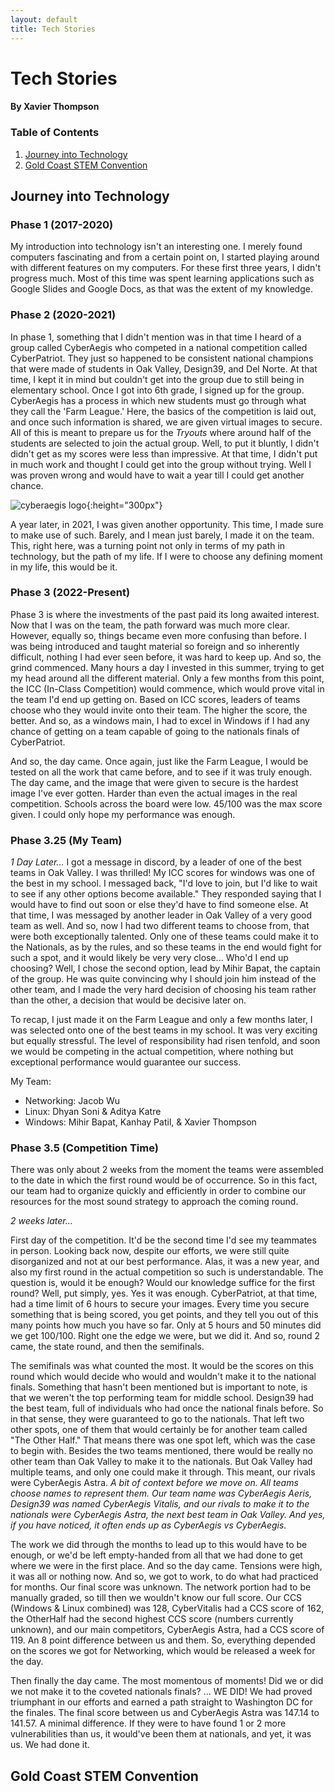 ```yaml
---
layout: default
title: Tech Stories
---
```


# Tech Stories

#### **By Xavier Thompson**

### Table of Contents
1. [Journey into Technology](#journey-into-technology)
2. [Gold Coast STEM Convention](#gold-coast-stem-convention)

## Journey into Technology

### Phase 1 (2017-2020)
My introduction into technology isn't an interesting one. I merely found computers fascinating and from a certain point on, I started playing around with different features on my computers. For these first three years, I didn't progress much. Most of this time was spent learning applications such as Google Slides and Google Docs, as that was the extent of my knowledge.

### Phase 2 (2020-2021)
In phase 1, something that I didn't mention was in that time I heard of a group called CyberAegis who competed in a national competition called CyberPatriot. They just so happened to be consistent national champions that were made of students in Oak Valley, Design39, and Del Norte. At that time, I kept it in mind but couldn't get into the group due to still being in elementary school. Once I got into 6th grade, I signed up for the group. CyberAegis has a process in which new students must go through what they call the 'Farm League.' Here, the basics of the competition is laid out, and once such information is shared, we are given virtual images to secure. All of this is meant to prepare us for the *Tryouts* where around half of the students are selected to join the actual group. Well, to put it bluntly, I didn't didn't get as my scores were less than impressive. At that time, I didn't put in much work and thought I could get into the group without trying. Well I was proven wrong and would have to wait a year till I could get another chance.

![cyberaegis logo]({{site.baseurl}}/images/cyberaegis_logo.jpg){:height="300px"}

A year later, in 2021, I was given another opportunity. This time, I made sure to make use of such. Barely, and I mean just barely, I made it on the team. This, right here, was a turning point not only in terms of my path in technology, but the path of my life. If I were to choose any defining moment in my life, this would be it.

### Phase 3 (2022-Present)
Phase 3 is where the investments of the past paid its long awaited interest. Now that I was on the team, the path forward was much more clear. However, equally so, things became even more confusing than before. I was being introduced and taught material so foreign and so inherently difficult, nothing I had ever seen before, it was hard to keep up. And so, the grind commenced. Many hours a day I invested in this summer, trying to get my head around all the different material. Only a few months from this point, the ICC (In-Class Competition) would commence, which would prove vital in the team I'd end up getting on. Based on ICC scores, leaders of teams choose who they would invite onto their team. The higher the score, the better. And so, as a windows main, I had to excel in Windows if I had any chance of getting on a team capable of going to the nationals finals of CyberPatriot.

And so, the day came. Once again, just like the Farm League, I would be tested on all the work that came before, and to see if it was truly enough. The day came, and the image that were given to secure is the hardest image I've ever gotten. Harder than even the actual images in the real competition. Schools across the board were low. 45/100 was the max score given. I could only hope my performance was enough.

### Phase 3.25 (My Team)

*1 Day Later...*
I got a message in discord, by a leader of one of the best teams in Oak Valley. I was thrilled! My ICC scores for windows was one of the best in my school. I messaged back, "I'd love to join, but I'd like to wait to see if any other options become available." They responded saying that I would have to find out soon or else they'd have to find someone else. At that time, I was messaged by another leader in Oak Valley of a very good team as well. And so, now I had two different teams to choose from, that were both exceptionally talented. Only one of these teams could make it to the Nationals, as by the rules, and so these teams in the end would fight for such a spot, and it would likely be very very close... Who'd I end up choosing? Well, I chose the second option, lead by Mihir Bapat, the captain of the group. He was quite convincing why I should join him instead of the other team, and I made the very hard decision of choosing his team rather than the other, a decision that would be decisive later on.

To recap, I just made it on the Farm League and only a few months later, I was selected onto one of the best teams in my school. It was very exciting but equally stressful. The level of responsibility had risen tenfold, and soon we would be competing in the actual competition, where nothing but exceptional performance would guarantee our success.

My Team:
- Networking: Jacob Wu
- Linux: Dhyan Soni & Aditya Katre
- Windows: Mihir Bapat, Kanhay Patil, & Xavier Thompson

### Phase 3.5 (Competition Time)

There was only about 2 weeks from the moment the teams were assembled to the date in which the first round would be of occurrence. So in this fact, our team had to organize quickly and efficiently in order to combine our resources for the most sound strategy to approach the coming round.

*2 weeks later...*

First day of the competition. It'd be the second time I'd see my teammates in person. Looking back now, despite our efforts, we were still quite disorganized and not at our best performance. Alas, it was a new year, and also my first round in the actual competition so such is understandable. The question is, would it be enough? Would our knowledge suffice for the first round? Well, put simply, yes. Yes it was enough. CyberPatriot, at that time, had a time limit of 6 hours to secure your images. Every time you secure something that is being scored, you get points, and they tell you out of this many points how much you have so far. Only at 5 hours and 50 minutes did we get 100/100. Right one the edge we were, but we did it. And so, round 2 came, the state round, and then the semifinals. 

The semifinals was what counted the most. It would be the scores on this round which would decide who would and wouldn't make it to the national finals. Something that hasn't been mentioned but is important to note, is that we weren't the top performing team for middle school. Design39 had the best team, full of individuals who had once the national finals before. So in that sense, they were guaranteed to go to the nationals. That left two other spots, one of them that would certainly be for another team called "The Other Half." That means there was one spot left, which was the case to begin with. Besides the two teams mentioned, there would be really no other team than Oak Valley to make it to the nationals. But Oak Valley had multiple teams, and only one could make it through. This meant, our rivals were CyberAegis Astra. *A bit of context before we move on. All teams choose names to represent them. Our team name was CyberAegis Aeris, Design39 was named CyberAegis Vitalis, and our rivals to make it to the nationals were CyberAegis Astra, the next best team in Oak Valley. And yes, if you have noticed, it often ends up as CyberAegis vs CyberAegis.*

The work we did through the months to lead up to this would have to be enough, or we'd be left empty-handed from all that we had done to get where we were in the first place. And so the day came. Tensions were high, it was all or nothing now. And so, we got to work, to do what had practiced for months. Our final score was unknown. The network portion had to be manually graded, so till then we wouldn't know our full score. Our CCS (Windows & Linux combined) was 128, CyberVitalis had a CCS score of 162, the OtherHalf had the second highest CCS score (numbers currently unknown), and our main competitors, CyberAegis Astra, had a CCS score of 119. An 8 point difference between us and them. So, everything depended on the scores we got for Networking, which would be released a week for the day.

Then finally the day came. The most momentous of moments! Did we or did we not make it to the coveted nationals finals? ... WE DID! We had proved triumphant in our efforts and earned a path straight to Washington DC for the finales. The final score between us and CyberAegis Astra was 147.14 to 141.57. A minimal difference. If they were to have found 1 or 2 more vulnerabilities than us, it would've been them at nationals, and yet, it was us. We had done it.




## Gold Coast STEM Convention